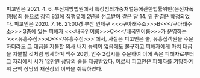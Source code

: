 피고인은 2021. 4. 6. 부산지방법원에서 특정범죄가중처벌등에관한법률위반(운전자폭행등)죄 등으로 징역 8월에 집행유예 2년을 선고받아 같은 달 14. 위 판결은 확정되었다.
피고인은 2020. 7. 16. 21:00경 부산 연제구 <<<구아래주소>>>B<<</구아래주소>>> 3층에 있는 피해자 <<<내국인이름>>>C<<</내국인이름>>>가 운영하는 ‘<<<유흥주점>>>D<<</유흥주점>>>'에서, 사실은 피고인은 술, 유흥접객원을 주문하더라도 그 대금을 지불할 의사 내지 능력이 없음에도 불구하고 피해자에게 마치 대금을 지불할 것처럼 행세하며 맥주 20병, 안주 2접시를 주문하여 이에 속은 피해자로부터 그 자리에서 시가 12만원 상당의 술을 제공받았다.
이로써 피고인은 피해자를 기망하여 위 금액 상당의 재산상의 이익을 취득하였다.